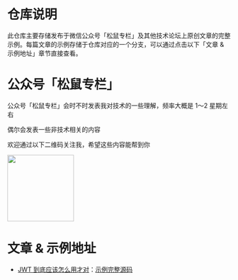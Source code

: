 # 仓库说明
此仓库主要存储发布于微信公众号「松鼠专栏」及其他技术论坛上原创文章的完整示例。每篇文章的示例存储于仓库对应的一个分支，可以通过点击以下「文章 & 示例地址」章节直接查看。

# 公众号「松鼠专栏」
公众号「松鼠专栏」会时不时发表我对技术的一些理解，频率大概是 1～2 星期左右

偶尔会发表一些非技术相关的内容

欢迎通过以下二维码关注我，希望这些内容能帮到你

<img src="https://mmbiz.qpic.cn/mmbiz_jpg/kfQPQbcRxcvGHNkcGnZY9jGQGjWw0BV48szibgxfqlFnclIvLkcYUoGdUBPJnWAE9ffMVa9Ficj4Q8iaaVbVcmgnQ/640?wx_fmt=jpeg&tp=webp&wxfrom=5&wx_lazy=1&wx_co=1" height="150" width="150">

# 文章 & 示例地址
- [JWT 到底应该怎么用才对](https://mp.weixin.qq.com/s/cTb2PDiQCXnYz7johBsmsA)：[示例完整源码](https://github.com/yo-squirrel/article-source-code/tree/article/jwt)
